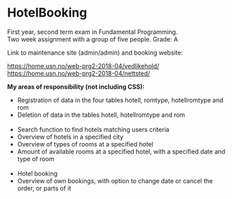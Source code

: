 # HotelBooking
First year, second term exam in Fundamental Programming.<br>
Two week assignment with a group of five people. Grade: A<br>


Link to maintenance site (admin/admin) and booking website:<br>

https://home.usn.no/web-prg2-2018-04/vedlikehold/<br>
https://home.usn.no/web-prg2-2018-04/nettsted/<br>

<strong>My areas of responsibility (not including CSS):</strong><br>
<ul>
  <li>Registration of data in the four tables hotell, romtype, hotellromtype and rom</li>
  <li>Deletion of data in the tables hotell, hotellromtype and rom</li> <br>
  <li>Search function to find hotels matching users criteria</li> 
  <li>Overview of hotels in a specified city</li>
  <li>Overview of types of rooms at a specified hotel</li> 
  <li>Amount of available rooms at a specified hotel, with a specified date and type of room</li> <br>
  <li>Hotel booking</li> 
  <li>Overview of own bookings, with option to change date or cancel the order, or parts of it </li> 
 <ul>
